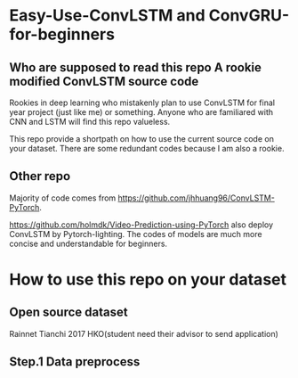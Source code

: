 # Easy-Use-ConvLSTM and ConvGRU-for-beginners
## **Who are supposed to read this repo** A rookie modified ConvLSTM source code

Rookies in deep learning who mistakenly plan to use ConvLSTM for final year project (just like me) or something. Anyone who are familiared with CNN and LSTM will find this repo valueless.

This repo provide a shortpath on how to use the current source code on your dataset. There are some redundant codes because I am also a rookie.

## Other repo
Majority of code comes from https://github.com/jhhuang96/ConvLSTM-PyTorch.

https://github.com/holmdk/Video-Prediction-using-PyTorch also deploy ConvLSTM by Pytorch-lighting. The codes of models are much more concise and understandable for beginners.

# How to use this repo on your dataset
## Open source dataset
Rainnet
Tianchi 2017
HKO(student need their advisor to send application)

## Step.1 Data preprocess
